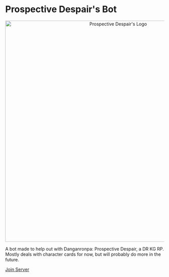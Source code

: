 # Prospective Despair's Bot

<p align="center">
  <img src="https://cdn.discordapp.com/attachments/465547475839746058/849170688093847572/PDLogo.png" alt="Prospective Despair's Logo" width="700"/>
</p>

A bot made to help out with Danganronpa: Prospective Despair, a DR KG RP. Mostly deals with character cards for now, but will probably do more in the future.

[Join Server](https://discord.gg/2gEUxa797A)
